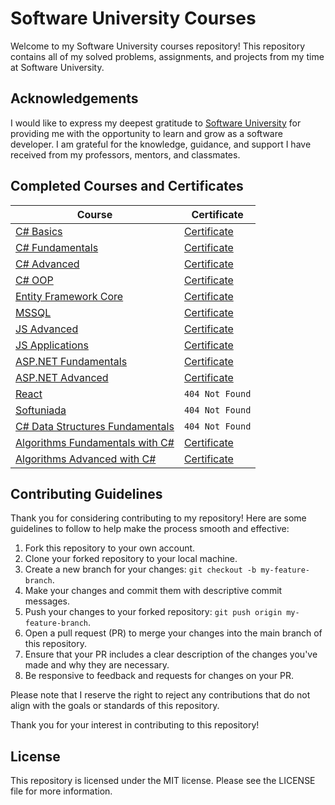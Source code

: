 # Software University Courses

Welcome to my Software University courses repository! This repository contains all of my solved problems, assignments, and projects from my time at Software University.

## Acknowledgements
I would like to express my deepest gratitude to [Software University](https://softuni.bg/) for providing me with the opportunity to learn and grow as a software developer. I am grateful for the knowledge, guidance, and support I have received from my professors, mentors, and classmates.

## Completed Courses and Certificates

| Course | Certificate |
| --- | --- |
| [C# Basics](https://github.com/Tencho0/SoftuniEducation/tree/main/C%23%20Basics) | [Certificate](https://softuni.bg/certificates/details/116446/f96e51c2) |
| [C# Fundamentals](https://github.com/Tencho0/SoftuniEducation/tree/main/C%23%20fund) | [Certificate](https://softuni.bg/certificates/details/130103/1b61fc8f) |
| [C# Advanced](https://github.com/Tencho0/SoftuniEducation/tree/main/C%23%20Advanced) | [Certificate](https://softuni.bg/users/profile/certificates?username=Ten4o1011) |
| [C# OOP](https://github.com/Tencho0/SoftuniEducation/tree/main/C%23%20OOP) | [Certificate](https://softuni.bg/users/profile/certificates?username=Ten4o1011) |
| [Entity Framework Core](https://github.com/Tencho0/SoftuniEducation/tree/main/Entity%20Framework%20Core) | [Certificate](https://softuni.bg/users/profile/certificates?username=Ten4o1011) |
| [MSSQL](https://github.com/Tencho0/SoftuniEducation/tree/main/MSSQL) | [Certificate](https://softuni.bg/users/profile/certificates?username=Ten4o1011) |
| [JS Advanced](https://github.com/Tencho0/SoftuniEducation/tree/main/JS%20Advanced) | [Certificate](https://softuni.bg/users/profile/certificates?username=Ten4o1011) |
| [JS Applications](https://github.com/Tencho0/SoftuniEducation/tree/main/JS%20Applications%20-%20Nov2022) | [Certificate](https://softuni.bg/users/profile/certificates?username=Ten4o1011) |
| [ASP.NET Fundamentals](https://github.com/Tencho0/SoftuniEducation/tree/main/C%23%20Web) | [Certificate](https://softuni.bg/certificates/details/182184/95db7df0) |
| [ASP.NET Advanced](https://github.com/Tencho0/CarRentingSystem) | [Certificate](https://softuni.bg/certificates/details/175357/616ff1b4) |
| [React](https://github.com/Tencho0/SoftuniEducation/tree/main/React) | `404 Not Found` |
| [Softuniada](https://github.com/Tencho0/SoftuniEducation/tree/main/Softuniada) | `404 Not Found` |
| [C# Data Structures Fundamentals](https://github.com/Tencho0/SoftuniEducation/tree/main/C%23%20Data%20Structures%20Fundamentals/Recursion) | `404 Not Found` |
| [Algorithms Fundamentals with C#](https://github.com/Tencho0/SoftuniEducation/tree/main/C%23%20Algorithms-Fundamentals) | [Certificate](https://softuni.bg/certificates/details/176654/18c20c61) |
| [Algorithms Advanced with C#](https://github.com/Tencho0/SoftuniEducation/tree/main/C%23%20Algorithms-Advanced) | [Certificate](https://softuni.bg/certificates/details/184510/3c0bb835) |

## Contributing Guidelines

Thank you for considering contributing to my repository! Here are some guidelines to follow to help make the process smooth and effective:

1. Fork this repository to your own account.
2. Clone your forked repository to your local machine.
3. Create a new branch for your changes: `git checkout -b my-feature-branch`.
4. Make your changes and commit them with descriptive commit messages.
5. Push your changes to your forked repository: `git push origin my-feature-branch`.
6. Open a pull request (PR) to merge your changes into the main branch of this repository.
7. Ensure that your PR includes a clear description of the changes you've made and why they are necessary.
8. Be responsive to feedback and requests for changes on your PR.

Please note that I reserve the right to reject any contributions that do not align with the goals or standards of this repository.

Thank you for your interest in contributing to this repository!

## License
This repository is licensed under the MIT license. Please see the LICENSE file for more information.

